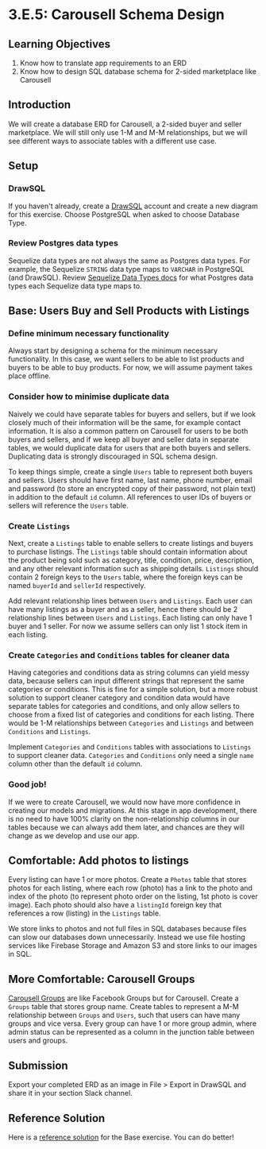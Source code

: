 # 3.E.5: Carousell Schema Design

## Learning Objectives

1. Know how to translate app requirements to an ERD
2. Know how to design SQL database schema for 2-sided marketplace like Carousell

## Introduction

We will create a database ERD for Carousell, a 2-sided buyer and seller marketplace. We will still only use 1-M and M-M relationships, but we will see different ways to associate tables with a different use case.

## Setup

### DrawSQL

If you haven't already, create a <a href="https://drawsql.app/" target="_blank">DrawSQL</a> account and create a new diagram for this exercise. Choose PostgreSQL when asked to choose Database Type.

### Review Postgres data types

Sequelize data types are not always the same as Postgres data types. For example, the Sequelize `STRING` data type maps to `VARCHAR` in PostgreSQL (and DrawSQL). Review <a href="https://sequelize.org/docs/v6/core-concepts/model-basics/#data-types" target="_blank">Sequelize Data Types docs</a> for what Postgres data types each Sequelize data type maps to.

## Base: Users Buy and Sell Products with Listings

### Define minimum necessary functionality

Always start by designing a schema for the minimum necessary functionality. In this case, we want sellers to be able to list products and buyers to be able to buy products. For now, we will assume payment takes place offline.

### Consider how to minimise duplicate data

Naively we could have separate tables for buyers and sellers, but if we look closely much of their information will be the same, for example contact information. It is also a common pattern on Carousell for users to be both buyers and sellers, and if we keep all buyer and seller data in separate tables, we would duplicate data for users that are both buyers and sellers. Duplicating data is strongly discouraged in SQL schema design.

To keep things simple, create a single `Users` table to represent both buyers and sellers. Users should have first name, last name, phone number, email and password (to store an encrypted copy of their password, not plain text) in addition to the default `id` column. All references to user IDs of buyers or sellers will reference the `Users` table.

### Create `Listings`

Next, create a `Listings` table to enable sellers to create listings and buyers to purchase listings. The `Listings` table should contain information about the product being sold such as category, title, condition, price, description, and any other relevant information such as shipping details. `Listings` should contain 2 foreign keys to the `Users` table, where the foreign keys can be named `buyerId` and `sellerId` respectively.

Add relevant relationship lines between `Users` and `Listings`. Each user can have many listings as a buyer and as a seller, hence there should be 2 relationship lines between `Users` and `Listings`. Each listing can only have 1 buyer and 1 seller. For now we assume sellers can only list 1 stock item in each listing.

### Create `Categories` and `Conditions` tables for cleaner data

Having categories and conditions data as string columns can yield messy data, because sellers can input different strings that represent the same categories or conditions. This is fine for a simple solution, but a more robust solution to support cleaner category and condition data would have separate tables for categories and conditions, and only allow sellers to choose from a fixed list of categories and conditions for each listing. There would be 1-M relationships between `Categories` and `Listings` and between `Conditions` and `Listings`.

Implement `Categories` and `Conditions` tables with associations to `Listings` to support cleaner data. `Categories` and `Conditions` only need a single `name` column other than the default `id` column.

### Good job!

If we were to create Carousell, we would now have more confidence in creating our models and migrations. At this stage in app development, there is no need to have 100% clarity on the non-relationship columns in our tables because we can always add them later, and chances are they will change as we develop and use our app.

## Comfortable: Add photos to listings

Every listing can have 1 or more photos. Create a `Photos` table that stores photos for each listing, where each row (photo) has a link to the photo and index of the photo (to represent photo order on the listing, 1st photo is cover image). Each photo should also have a `listingId` foreign key that references a row (listing) in the `Listings` table.

We store links to photos and not full files in SQL databases because files can slow our databases down unnecessarily. Instead we use file hosting services like Firebase Storage and Amazon S3 and store links to our images in SQL.

## More Comfortable: Carousell Groups

<a href="https://support.carousell.com/hc/en-us/articles/115006419168-What-are-Carousell-Groups-" target="_blank">Carousell Groups</a> are like Facebook Groups but for Carousell. Create a `Groups` table that stores group name. Create tables to represent a M-M relationship between `Groups` and `Users`, such that users can have many groups and vice versa. Every group can have 1 or more group admin, where admin status can be represented as a column in the junction table between users and groups.

## Submission

Export your completed ERD as an image in File > Export in DrawSQL and share it in your section Slack channel.

## Reference Solution

Here is a <a href="https://drawsql.app/rocket-academy/diagrams/carousell" target="_blank">reference solution</a> for the Base exercise. You can do better!
